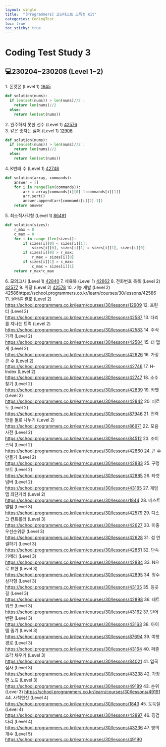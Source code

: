 ```yaml
---
layout: single
title:  "[Programmers] 코딩테스트 고득점 Kit"
categories: CodingTest
toc: true
toc_sticky: true
---
```


# Coding Test Study 3

## 💻230204~230208 (Level 1~2)
1\. 폰켓몬 (Level 1)
[1845](https://school.programmers.co.kr/learn/courses/30/lessons/1845)
```python
def solution(nums):
  if len(set(nums)) > len(nums)//2 :
    return len(nums)//2
  else:
    return len(set(nums))
```
2\. 완주하지 못한 선수 (Level 1)
[42576](https://school.programmers.co.kr/learn/courses/30/lessons/42576)  
3\. 같은 숫자는 싫어 (Level 1)
[12906](https://school.programmers.co.kr/learn/courses/30/lessons/12906)
```python
def solution(nums):
  if len(set(nums)) > len(nums)//2 :
    return len(nums)//2
  else:
    return len(set(nums))
```
4\. K번째 수 (Level 1)
[42748](https://school.programmers.co.kr/learn/courses/30/lessons/42748)
```python
def solution(array, commands):
    answer = []
    for i in range(len(commands)):
        arr = array[commands[i][0]-1:commands[i][1]]
        arr.sort()
        answer.append(arr[commands[i][2]-1])
    return answer
```
5\. 최소직사각형 (Level 1)
[86491](https://school.programmers.co.kr/learn/courses/30/lessons/86491)
```python
def solution(sizes):
    r_max = 0
    c_max = 0
    for i in range (len(sizes)):
        if sizes[i][0] < sizes[i][1]:
            sizes[i][0], sizes[i][1] = sizes[i][1], sizes[i][0]
        if sizes[i][0] > r_max:
            r_max = sizes[i][0]
        if sizes[i][1] > c_max:
            c_max = sizes[i][1]
    return r_max*c_max
```
6\. 모의고사 (Level 1)
[42840](https://school.programmers.co.kr/learn/courses/30/lessons/42840)
7\. 체육복 (Level 1)
[42862](https://school.programmers.co.kr/learn/courses/30/lessons/42862)
8\. 전화번호 목록 (Level 2)
[42577](https://school.programmers.co.kr/learn/courses/30/lessons/42577)
9\. 위장 (Level 2)
[42578](https://school.programmers.co.kr/learn/courses/30/lessons/42578)
10\. 기능 개발 (Level 2)
42586https://school.programmers.co.kr/learn/courses/30/lessons/42586
11\. 올바른 괄호 (Level 2)
https://school.programmers.co.kr/learn/courses/30/lessons/12909
12\. 프린터 (Level 2)
https://school.programmers.co.kr/learn/courses/30/lessons/42587
13\. 다리를 지나는 트럭 (Level 2)
https://school.programmers.co.kr/learn/courses/30/lessons/42583
14\. 주식가격 (Level 2)
https://school.programmers.co.kr/learn/courses/30/lessons/42584
15\. 더 맵게 (Level 2)
https://school.programmers.co.kr/learn/courses/30/lessons/42626
16\. 가장 큰 수 (Level 2)
https://school.programmers.co.kr/learn/courses/30/lessons/42746
17\. H-Index (Level 2)
https://school.programmers.co.kr/learn/courses/30/lessons/42747
18\. 소수 찾기 (Level 2)
https://school.programmers.co.kr/learn/courses/30/lessons/42839
19\. 카펫 (Level 2)
https://school.programmers.co.kr/learn/courses/30/lessons/42842
20\. 피로도 (Level 2)
https://school.programmers.co.kr/learn/courses/30/lessons/87946
21\. 전력망을 둘로 나누기 (Level 2)
https://school.programmers.co.kr/learn/courses/30/lessons/86971
22\. 모음사전 (Level 2)
https://school.programmers.co.kr/learn/courses/30/lessons/84512
23\. 조이스틱 (Level 2)
https://school.programmers.co.kr/learn/courses/30/lessons/42860
24\. 큰 수 만들기 (Level 2)
https://school.programmers.co.kr/learn/courses/30/lessons/42883
25\. 구명보트 (Level 2)
https://school.programmers.co.kr/learn/courses/30/lessons/42885
26\. 타겟 넘버 (Level 2)
https://school.programmers.co.kr/learn/courses/30/lessons/43165
27\. 게임 맵 최단거리 (Level 2)
https://school.programmers.co.kr/learn/courses/30/lessons/1844
28\. 베스트앨범 (Level 3)
https://school.programmers.co.kr/learn/courses/30/lessons/42579
29\. 디스크 컨트롤러 (Level 3)
https://school.programmers.co.kr/learn/courses/30/lessons/42627
30\. 이중우선순위큐 (Level 3)
https://school.programmers.co.kr/learn/courses/30/lessons/42628
31\. 섬 연결하기 (Level 3)
https://school.programmers.co.kr/learn/courses/30/lessons/42861
32\. 단속카메라 (Level 3)
https://school.programmers.co.kr/learn/courses/30/lessons/42884
33\. N으로 표현 (Level 3)
https://school.programmers.co.kr/learn/courses/30/lessons/42895
34\. 정수 삼각형 (Level 3)
https://school.programmers.co.kr/learn/courses/30/lessons/43105
35\. 등굣길 (Level 3)
https://school.programmers.co.kr/learn/courses/30/lessons/42898
36\. 네트워크 (Level 3)
https://school.programmers.co.kr/learn/courses/30/lessons/43162
37\. 단어 변환 (Level 3)
https://school.programmers.co.kr/learn/courses/30/lessons/43163
38\. 아이템 줍기 (Level 3)
https://school.programmers.co.kr/learn/courses/30/lessons/87694
39\. 여행경로 (Level 3)
https://school.programmers.co.kr/learn/courses/30/lessons/43164
40\. 퍼즐 조각 채우기 (Level 3)
https://school.programmers.co.kr/learn/courses/30/lessons/84021
41\. 입국심사 (Level 3)
https://school.programmers.co.kr/learn/courses/30/lessons/43238
42\. 가장 먼 노드 (Level 3)
https://school.programmers.co.kr/learn/courses/30/lessons/49189
43\. 순위 (Level 3)
https://school.programmers.co.kr/learn/courses/30/lessons/49191
44\. 사칙연산 (Level 4)
https://school.programmers.co.kr/learn/courses/30/lessons/1843
45\. 도둑질 (Level 4)
https://school.programmers.co.kr/learn/courses/30/lessons/42897
46\. 징검다리 (Level 4)
https://school.programmers.co.kr/learn/courses/30/lessons/43236
47\. 방의 개수 (Level 5)
https://school.programmers.co.kr/learn/courses/30/lessons/49190